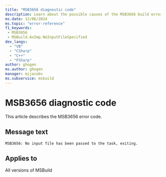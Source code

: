 ```yaml
---
title: "MSB3656 diagnostic code"
description: Learn about the possible causes of the MSB3656 build error, and get troubleshooting tips.
ms.date: 12/06/2024
ms.topic: "error-reference"
f1_keywords:
 - MSB3656
 - MSBuild.AxImp.NoInputFileSpecified
dev_langs:
  - "VB"
  - "CSharp"
  - "C++"
  - "FSharp"
author: ghogen
ms.author: ghogen
manager: mijacobs
ms.subservice: msbuild
---
```


# MSB3656 diagnostic code

<!-- :::ErrorDefinitionDescription::: -->
<!-- :::editable-content name="introDescription"::: -->
This article describes the MSB3656 error code.
<!-- :::editable-content-end::: -->

## Message text

`MSB3656: No input file has been passed to the task, exiting.`

<!-- :::editable-content name="postOutputDescription"::: -->
<!--
{StrBegin="MSB3656: "}
-->
<!-- :::editable-content-end::: -->
<!-- :::ErrorDefinitionDescription-end::: -->

## Applies to

All versions of MSBuild
